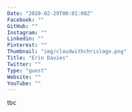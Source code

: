 ```yaml
---
Date: "2020-02-29T00:01:00Z"
Facebook: ""
GitHub: ""
Instagram: ""
Linkedin: ""
Pinterest: ""
Thumbnail: "img/cloudwithchrislogo.png"
Title: "Erin Davies"
Twitter: ""
Type: "guest"
Website: ""
YouTube: ""
---
```

tbc